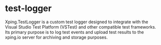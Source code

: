# test-logger
Xping.TestLogger is a custom test logger designed to integrate with the Visual Studio Test Platform (VSTest) and other compatible test frameworks. Its primary purpose is to log test events and upload test results to the xping.io server for archiving and storage purposes.
